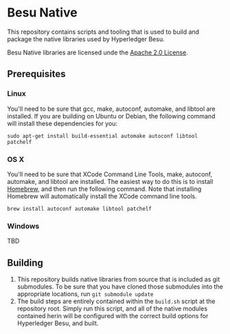 # Besu Native

This repository contains scripts and tooling that is used to build and package the native libraries
used by Hyperledger Besu.

Besu Native libraries are licensed unde the [Apache 2.0 License](LICENSE).

## Prerequisites

### Linux

You'll need to be sure that gcc, make, autoconf, automake, and libtool are installed. If you are
building on Ubuntu or Debian, the following command will install these dependencies for you:

```
sudo apt-get install build-essential automake autoconf libtool patchelf
```

### OS X

You'll need to be sure that XCode Command Line Tools, make, autoconf, automake, and libtool are
installed. The easiest way to do this is to install [Homebrew](https://brew.sh/), and then run the
following command. Note that installing Homebrew will automatically install the XCode command line
tools.

```
brew install autoconf automake libtool patchelf
```

### Windows

TBD

## Building

1. This repository builds native libraries from source that is included as git submodules. To be
   sure that you have cloned those submodules into the appropriate locations,
   run `git submodule update`
2. The build steps are entirely contained within the `build.sh` script at the repository root.
   Simply run this script, and all of the native modules contained herin will be configured with the
   correct build options for Hyperledger Besu, and built.

